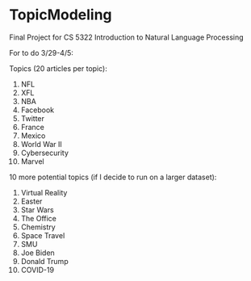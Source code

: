 # TopicModeling
Final Project for CS 5322 Introduction to Natural Language Processing

For to do 3/29-4/5:

Topics (20 articles per topic):
1. NFL
2. XFL
3. NBA
4. Facebook
5. Twitter
6. France
7. Mexico
8. World War II
9. Cybersecurity
10. Marvel

10 more potential topics (if I decide to run on a larger dataset):
1. Virtual Reality
2. Easter
3. Star Wars
4. The Office
5. Chemistry
6. Space Travel
7. SMU
8. Joe Biden
9. Donald Trump
10. COVID-19
